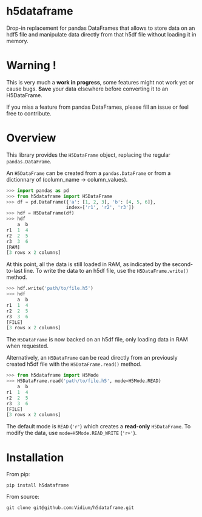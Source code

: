 # h5dataframe

Drop-in replacement for pandas DataFrames that allows to store data on an hdf5 file and manipulate data directly from that h5df file without loading it in memory.

# Warning !

This is very much a **work in progress**, some features might not work yet or cause bugs.
**Save** your data elsewhere before converting it to an H5DataFrame.

If you miss a feature from pandas DataFrames, please fill an issue or feel free to contribute.

# Overview

This library provides the `H5DataFrame` object, replacing the regular `pandas.DataFrame`.

An `H5DataFrame` can be created from a `pandas.DataFrame` or from a dictionnary of (column_name -> column_values).

```python
>>> import pandas as pd
>>> from h5dataframe import H5DataFrame
>>> df = pd.DataFrame({'a': [1, 2, 3], 'b': [4, 5, 6]}, 
                      index=['r1', 'r2', 'r3'])
>>> hdf = H5DataFrame(df)
>>> hdf
    a  b
r1  1  4
r2  2  5
r3  3  6
[RAM]
[3 rows x 2 columns]
```

At this point, all the data is still loaded in RAM, as indicated by the second-to-last line. To write the data to an h5df file, use the `H5DataFrame.write()` method.

```python
>>> hdf.write('path/to/file.h5')
>>> hdf
    a  b
r1  1  4
r2  2  5
r3  3  6
[FILE]
[3 rows x 2 columns]
```

The `H5DataFrame` is now backed on an h5df file, only loading data in RAM when requested.

Alternatively, an `H5DataFrame` can be read directly from an previously created h5df file with the `H5DataFrame.read()` method.

```python
>>> from h5dataframe import H5Mode
>>> H5DataFrame.read('path/to/file.h5', mode=H5Mode.READ)
    a  b
r1  1  4
r2  2  5
r3  3  6
[FILE]
[3 rows x 2 columns]
```

The default mode is `READ` (`'r'`) which creates a **read-only** `H5DataFrame`. To modify the data, use `mode=H5Mode.READ_WRITE` (`'r+'`).

# Installation

From pip:
```shell
pip install h5dataframe
```

From source:
```shell
git clone git@github.com:Vidium/h5dataframe.git
```